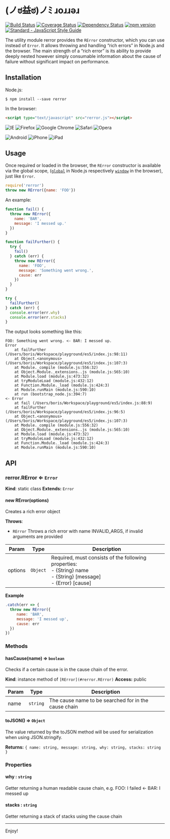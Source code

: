 # (ノಠ益ಠ)ノﾐ ɹoɹɹǝɹ

[![Build Status](https://travis-ci.org/borisdiakur/rerror.svg?branch=master)](https://travis-ci.org/borisdiakur/rerror)
[![Coverage Status](https://coveralls.io/repos/borisdiakur/rerror/badge.svg?branch=master)](https://coveralls.io/r/borisdiakur/rerror?branch=master)
[![Dependency Status](https://gemnasium.com/borisdiakur/rerror.svg)](https://gemnasium.com/borisdiakur/rerror)
[![npm version](https://badge.fury.io/js/rerror.svg)](http://badge.fury.io/js/rerror)
[![Standard - JavaScript Style Guide](https://img.shields.io/badge/code%20style-standard-brightgreen.svg)](http://standardjs.com/)

The utility module rerror provides the `RError` constructor, which you can use instead of `Error`. It allows throwing and handling “rich errors” in Node.js and the browser.
The main strength of a “rich error” is its ability to provide deeply nested however simply consumable information about the cause of failure without significant impact on performance.

## Installation

Node.js:

```shell
$ npm install --save rerror
```

In the browser:

```html
<script type="text/javascript" src="rerror.js"></script>
```

![IE](https://badges.herokuapp.com/browsers?iexplore=-7,!8,9,10,11,edge)
![Firefox](https://badges.herokuapp.com/browsers?firefox=4.0)
![Google Chrome](https://badges.herokuapp.com/browsers?googlechrome=5)
![Safari](https://badges.herokuapp.com/browsers?safari=5.1)
![Opera](https://badges.herokuapp.com/browsers?opera=11.60)

![Android](https://badges.herokuapp.com/browsers?android=yes)
![iPhone](https://badges.herokuapp.com/browsers?iphone=yes)
![iPad](https://badges.herokuapp.com/browsers?ipad=yes)

## Usage

Once required or loaded in the browser, the `RError` constructor is available via the global scope, ([`global`](https://nodejs.org/api/globals.html#globals_global) in Node.js respectively [`window`](https://developer.mozilla.org/en-US/docs/Web/API/Window) in the browser), just like `Error`.

```js
require('rerror')
throw new RError({name: 'FOO'})
```

An example:

```js
function fail() {
  throw new RError({
    name: 'BAR',
    message: 'I messed up.'
  })
}

function failFurther() {
  try {
    fail()
  } catch (err) {
    throw new RError({
      name: 'FOO',
      message: 'Something went wrong.',
      cause: err
    })
  }
}

try {
  failFurther()
} catch (err) {
  console.error(err.why)
  console.error(err.stacks)
}
```

The output looks something like this:

```
FOO: Something went wrong. <- BAR: I messed up.
Error
    at failFurther (/Users/boris/Workspace/playground/es5/index.js:98:11)
    at Object.<anonymous> (/Users/boris/Workspace/playground/es5/index.js:107:3)
    at Module._compile (module.js:556:32)
    at Object.Module._extensions..js (module.js:565:10)
    at Module.load (module.js:473:32)
    at tryModuleLoad (module.js:432:12)
    at Function.Module._load (module.js:424:3)
    at Module.runMain (module.js:590:10)
    at run (bootstrap_node.js:394:7)
<- Error
    at fail (/Users/boris/Workspace/playground/es5/index.js:88:9)
    at failFurther (/Users/boris/Workspace/playground/es5/index.js:96:5)
    at Object.<anonymous> (/Users/boris/Workspace/playground/es5/index.js:107:3)
    at Module._compile (module.js:556:32)
    at Object.Module._extensions..js (module.js:565:10)
    at Module.load (module.js:473:32)
    at tryModuleLoad (module.js:432:12)
    at Function.Module._load (module.js:424:3)
    at Module.runMain (module.js:590:10)
```

## API

### rerror.RError ⇐ `Error`
**Kind**: static class
**Extends:** `Error`

#### new RError(options)
Creates a rich error object

**Throws**:

- `RError` Throws a rich error with name INVALID_ARGS, if invalid arguments are provided

| Param | Type | Description |
| --- | --- | --- |
| options | `Object` | Required, must consists of the following properties:<br> - {String} name<br> - {String} [message]<br> - {Error} [cause] |

**Example**
```js
.catch(err => {
  throw new RError({
     name: 'BAR',
     message: 'I messed up',
     cause: err
  })
})
```

### Methods

#### hasCause(name) ⇒ `boolean`
Checks if a certain cause is in the cause chain of the error.

**Kind**: instance method of `[RError](#rerror.RError)`
**Access:** public

| Param | Type | Description |
| --- | --- | --- |
| name | `string` | The cause name to be searched for in the cause chain |

#### toJSON() ⇒ `Object`
The value returned by the toJSON method will be used for serialization when using JSON.stringify.

**Returns:** `{ name: string, message: string, why: string, stacks: string }`

### Properties

#### why : `string`
Getter returning a human readable cause chain, e.g. FOO: I failed <- BAR: I messed up

#### stacks : `string`
Getter returning a stack of stacks using the cause chain

___

Enjoy!
